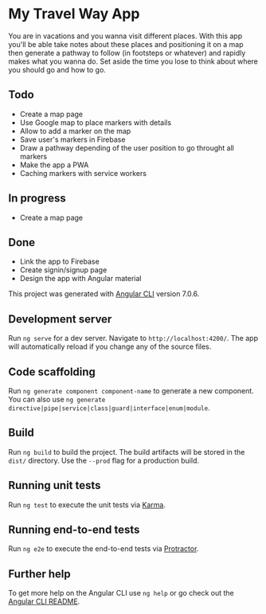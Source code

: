 # My Travel Way App

You are in vacations and you wanna visit different places. With this app you'll be able take notes about these places and positioning it on a map then generate a pathway to follow (in footsteps or whatever) and rapidly makes what you wanna do. Set aside the time you lose to think about where you should go and how to go.

## Todo
- Create a map page
- Use Google map to place markers with details
- Allow to add a marker on the map
- Save user's markers in Firebase
- Draw a pathway depending of the user position to go throught all markers
- Make the app a PWA
- Caching markers with service workers

## In progress
- Create a map page

## Done
- Link the app to Firebase
- Create signin/signup page
- Design the app with Angular material

This project was generated with [Angular CLI](https://github.com/angular/angular-cli) version 7.0.6.

## Development server

Run `ng serve` for a dev server. Navigate to `http://localhost:4200/`. The app will automatically reload if you change any of the source files.

## Code scaffolding

Run `ng generate component component-name` to generate a new component. You can also use `ng generate directive|pipe|service|class|guard|interface|enum|module`.

## Build

Run `ng build` to build the project. The build artifacts will be stored in the `dist/` directory. Use the `--prod` flag for a production build.

## Running unit tests

Run `ng test` to execute the unit tests via [Karma](https://karma-runner.github.io).

## Running end-to-end tests

Run `ng e2e` to execute the end-to-end tests via [Protractor](http://www.protractortest.org/).

## Further help

To get more help on the Angular CLI use `ng help` or go check out the [Angular CLI README](https://github.com/angular/angular-cli/blob/master/README.md).
